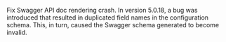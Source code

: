Fix Swagger API doc rendering crash.
In version 5.0.18, a bug was introduced that resulted in duplicated field names in the configuration schema. This, in turn, caused the Swagger schema generated to become invalid.
